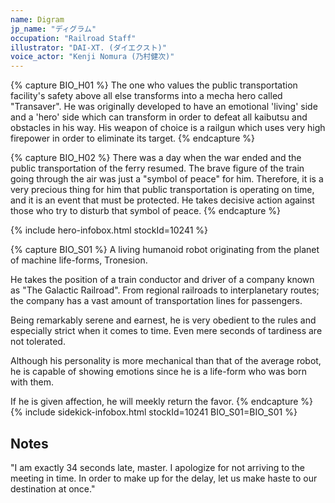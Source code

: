 ```yaml
---
name: Digram
jp_name: "ディグラム"
occupation: "Railroad Staff"
illustrator: "DAI-XT. (ダイエクスト)"
voice_actor: "Kenji Nomura (乃村健次)"
---
```


{% capture BIO_H01 %}
The one who values the public transportation facility's safety above all else transforms into a mecha hero called "Transaver". He was originally developed to have an emotional 'living' side and a 'hero' side which can transform in order to defeat all kaibutsu and obstacles in his way. His weapon of choice is a railgun which uses very high firepower in order to eliminate its target.
{% endcapture %}

{% capture BIO_H02 %}
There was a day when the war ended and the public transportation of the ferry resumed. The brave figure of the train going through the air was just a "symbol of peace" for him. Therefore, it is a very precious thing for him that public transportation is operating on time, and it is an event that must be protected. He takes decisive action against those who try to disturb that symbol of peace.
{% endcapture %}

{% include hero-infobox.html stockId=10241 %}

{% capture BIO_S01 %}
A living humanoid robot originating from the planet of machine life-forms, Tronesion.

He takes the position of a train conductor and driver of a company known as "The Galactic Railroad". From regional railroads to interplanetary routes; the company has a vast amount of transportation lines for passengers.

Being remarkably serene and earnest, he is very obedient to the rules and especially strict when it comes to time. Even mere seconds of tardiness are not tolerated.

Although his personality is more mechanical than that of the average robot, he is capable of showing emotions since he is a life-form who was born with them.

If he is given affection, he will meekly return the favor.
{% endcapture %}
{% include sidekick-infobox.html stockId=10241 BIO_S01=BIO_S01 %}

## Notes

"I am exactly 34 seconds late, master. I apologize for not arriving to the meeting in time. In order to make up for the delay, let us make haste to our destination at once."
